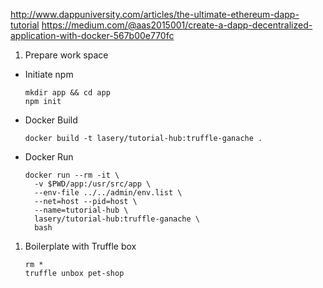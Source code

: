 http://www.dappuniversity.com/articles/the-ultimate-ethereum-dapp-tutorial
https://medium.com/@aas2015001/create-a-dapp-decentralized-application-with-docker-567b00e770fc

1. Prepare work space
- Initiate npm
    ```
    mkdir app && cd app
    npm init
    ```

- Docker Build
    ```
    docker build -t lasery/tutorial-hub:truffle-ganache .
    ```

- Docker Run
    ```
    docker run --rm -it \
      -v $PWD/app:/usr/src/app \
      --env-file ../../admin/env.list \
      --net=host --pid=host \
      --name=tutorial-hub \
      lasery/tutorial-hub:truffle-ganache \
      bash
    ```

1. Boilerplate with Truffle box
    ```
    rm *
    truffle unbox pet-shop
    ```
